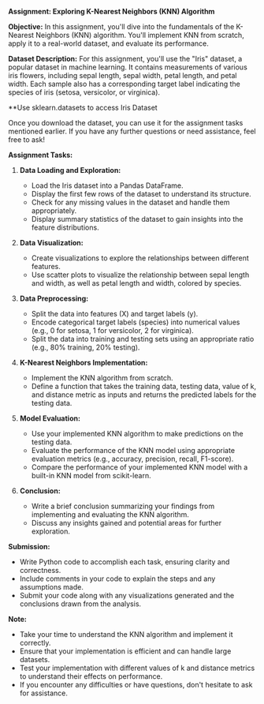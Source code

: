 **Assignment: Exploring K-Nearest Neighbors (KNN) Algorithm**

**Objective:**
In this assignment, you'll dive into the fundamentals of the K-Nearest Neighbors (KNN) algorithm. You'll implement KNN from scratch, apply it to a real-world dataset, and evaluate its performance.

**Dataset Description:**
For this assignment, you'll use the "Iris" dataset, a popular dataset in machine learning. It contains measurements of various iris flowers, including sepal length, sepal width, petal length, and petal width. Each sample also has a corresponding target label indicating the species of iris (setosa, versicolor, or virginica).

**Use sklearn.datasets to access Iris Dataset

Once you download the dataset, you can use it for the assignment tasks mentioned earlier. If you have any further questions or need assistance, feel free to ask!

**Assignment Tasks:**

1. **Data Loading and Exploration:**
    - Load the Iris dataset into a Pandas DataFrame.
    - Display the first few rows of the dataset to understand its structure.
    - Check for any missing values in the dataset and handle them appropriately.
    - Display summary statistics of the dataset to gain insights into the feature distributions.

2. **Data Visualization:**
    - Create visualizations to explore the relationships between different features.
    - Use scatter plots to visualize the relationship between sepal length and width, as well as petal length and width, colored by species.

3. **Data Preprocessing:**
    - Split the data into features (X) and target labels (y).
    - Encode categorical target labels (species) into numerical values (e.g., 0 for setosa, 1 for versicolor, 2 for virginica).
    - Split the data into training and testing sets using an appropriate ratio (e.g., 80% training, 20% testing).

4. **K-Nearest Neighbors Implementation:**
    - Implement the KNN algorithm from scratch.
    - Define a function that takes the training data, testing data, value of k, and distance metric as inputs and returns the predicted labels for the testing data.

5. **Model Evaluation:**
    - Use your implemented KNN algorithm to make predictions on the testing data.
    - Evaluate the performance of the KNN model using appropriate evaluation metrics (e.g., accuracy, precision, recall, F1-score).
    - Compare the performance of your implemented KNN model with a built-in KNN model from scikit-learn.

6. **Conclusion:**
    - Write a brief conclusion summarizing your findings from implementing and evaluating the KNN algorithm.
    - Discuss any insights gained and potential areas for further exploration.

**Submission:**
- Write Python code to accomplish each task, ensuring clarity and correctness.
- Include comments in your code to explain the steps and any assumptions made.
- Submit your code along with any visualizations generated and the conclusions drawn from the analysis.

**Note:**
- Take your time to understand the KNN algorithm and implement it correctly.
- Ensure that your implementation is efficient and can handle large datasets.
- Test your implementation with different values of k and distance metrics to understand their effects on performance.
- If you encounter any difficulties or have questions, don't hesitate to ask for assistance.